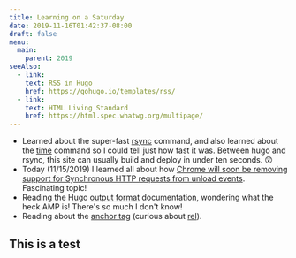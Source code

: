 ```yaml
---
title: Learning on a Saturday
date: 2019-11-16T01:42:37-08:00
draft: false
menu:
  main:
    parent: 2019
seeAlso:
  - link:
    text: RSS in Hugo
    href: https://gohugo.io/templates/rss/
  - link:
    text: HTML Living Standard
    href: https://html.spec.whatwg.org/multipage/
---
```


- Learned about the super-fast [rsync](https://linux.die.net/man/1/rsync) command, and also learned about the [time](<https://en.wikipedia.org/wiki/Time_(Unix)>) command so I could tell just how fast it was. Between hugo and rsync, this site can usually build and deploy in under ten seconds. 😲
- Today (11/15/2019) I learned all about how [Chrome will soon be removing support for Synchronous HTTP requests from unload events](https://chromestatus.com/feature/4664843055398912). Fascinating topic!
- Reading the Hugo [output format](https://gohugo.io/templates/output-formats) documentation, wondering what the heck AMP is! There's so much I don't know!
- Reading about the [anchor tag](https://html.spec.whatwg.org/multipage/text-level-semantics.html#the-a-element) (curious about [rel](https://html.spec.whatwg.org/multipage/links.html#attr-hyperlink-rel)).

## This is a test
